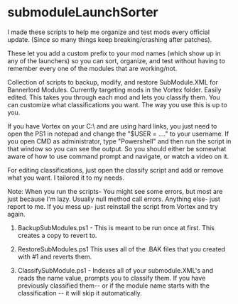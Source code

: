 # submoduleLaunchSorter
I made these scripts to help me organize and test mods every official update. (Since so many things keep breaking/crashing after patches).

These let you add a custom prefix to your mod names (which show up in any of the launchers) so you can sort, organize, and test without having to remember every one of the modules that are working/not.

Collection of scripts to backup, modify, and restore SubModule.XML for Bannerlord Modules. Currently targeting mods in the Vortex folder. Easily edited. This takes you through each mod and lets you classify them. You can customize what classifications you want. The way you use this is up to you.

If you have Vortex on your C:\ and are using hard links, you just need to open the PS1 in notepad and change the "$USER = ...." to your username. If you open CMD as administrator, type "Powershell" and then run the script in that window so you can see the output. So you should either be somewhat aware of how to use command prompt and navigate, or watch a video on it.

For editing classifications, just open the classify script and add or remove what you want. I tailored it to my needs.

Note: When you run the scripts- You might see some errors, but most are just because I'm lazy. Usually null method call errors. Anything else- just report to me. If you mess up- just reinstall the script from Vortex and try again.

1) BackupSubModules.ps1 - 
This is meant to be run once at first. This creates a copy to revert to.

2) RestoreSubModules.ps1
This uses all of the .BAK files that you created with #1 and reverts them.

3) ClassifySubModule.ps1 -
Indexes all of your submodule.XML's and reads the name value, prompts you to classify them. If you have previously classified them-- or if the module name starts with the classification -- it will skip it automatically.
